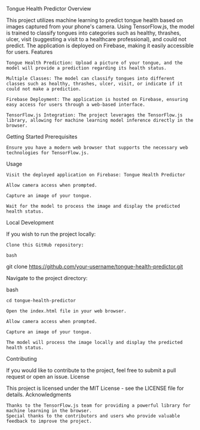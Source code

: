 Tongue Health Predictor
Overview

This project utilizes machine learning to predict tongue health based on images captured from your phone's camera. Using TensorFlow.js, the model is trained to classify tongues into categories such as healthy, thrashes, ulcer, visit (suggesting a visit to a healthcare professional), and could not predict. The application is deployed on Firebase, making it easily accessible for users.
Features

    Tongue Health Prediction: Upload a picture of your tongue, and the model will provide a prediction regarding its health status.

    Multiple Classes: The model can classify tongues into different classes such as healthy, thrashes, ulcer, visit, or indicate if it could not make a prediction.

    Firebase Deployment: The application is hosted on Firebase, ensuring easy access for users through a web-based interface.

    TensorFlow.js Integration: The project leverages the TensorFlow.js library, allowing for machine learning model inference directly in the browser.

Getting Started
Prerequisites

    Ensure you have a modern web browser that supports the necessary web technologies for TensorFlow.js.

Usage

    Visit the deployed application on Firebase: Tongue Health Predictor

    Allow camera access when prompted.

    Capture an image of your tongue.

    Wait for the model to process the image and display the predicted health status.

Local Development

If you wish to run the project locally:

    Clone this GitHub repository:

    bash

git clone https://github.com/your-username/tongue-health-predictor.git

Navigate to the project directory:

bash

    cd tongue-health-predictor

    Open the index.html file in your web browser.

    Allow camera access when prompted.

    Capture an image of your tongue.

    The model will process the image locally and display the predicted health status.

Contributing

If you would like to contribute to the project, feel free to submit a pull request or open an issue.
License

This project is licensed under the MIT License - see the LICENSE file for details.
Acknowledgments

    Thanks to the TensorFlow.js team for providing a powerful library for machine learning in the browser.
    Special thanks to the contributors and users who provide valuable feedback to improve the project.
